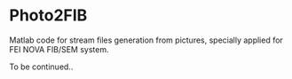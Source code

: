 # Photo2FIB
Matlab code for stream files generation from pictures, specially applied for FEI NOVA FIB/SEM system. 

To be continued..
